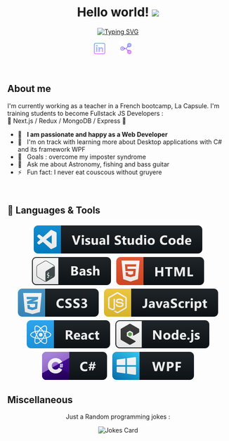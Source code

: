 <!-- Introduction -->
<h1 align="center">
Hello world!
  <img src="https://media.giphy.com/media/hvRJCLFzcasrR4ia7z/giphy.gif" width="28">
</h1>

<!-- Typing SVG by DenverCoder1 - https://github.com/DenverCoder1/readme-typing-svg -->
<p align="center">
 <a href="https://git.io/typing-svg"><img src="https://readme-typing-svg.demolab.com?font=Fira+Code&pause=1000&center=true&vCenter=true&random=false&width=435&lines=I'm+Julien+BARRA;I'm+Fullstack+Developer" alt="Typing SVG" /></a>
</p>

<p align="center">
  <a href="https://www.linkedin.com/in/julien-barra/"><img width="32px" alt="Linkedin" title="Linkedin"  src="https://github.com/Greenystuff/Greenystuff/blob/main/Ressources/social_logo/linkedin_purple.png"/></a>
  &#8287;&#8287;&#8287;&#8287;&#8287;
  <a href="mailto:julien.barra89100@gmail.com"><img width="32px" alt="Email" title="Email" src="https://github.com/Greenystuff/Greenystuff/blob/main/Ressources/social_logo/email_purple.png"></a>
  &#8287;&#8287;&#8287;&#8287;&#8287;
</p>

<br/>

## About me

I'm currently working as a teacher in a French bootcamp, La Capsule. I'm training students to become Fullstack JS Developers : <br>
🚀  Next.js / Redux / MongoDB / Express 🚀

- 🔭 &nbsp; **I am passionate and happy as a Web Developer**
- 🌱 &nbsp; I'm on track with learning more about Desktop applications with C# and its framework WPF
- 🥅 &nbsp; Goals : overcome my imposter syndrome
- 💬 &nbsp; Ask me about Astronomy, fishing and bass guitar
- ⚡ &nbsp; Fun fact: I never eat couscous without gruyere

<br>

## 🔧 Languages & Tools

<p align="center">
  <!-- Tools icons by @mikecodesdotnet :  https://github.com/MikeCodesDotNET/ColoredBadges -->
  <img src="https://github.com/Greenystuff/Greenystuff/blob/main/Ressources/languages_logo/visualstudio_logo.svg" alt="vscode" style="vertical-align:top; margin:4px">
  <img src="https://github.com/Greenystuff/Greenystuff/blob/main/Ressources/languages_logo/bash_logo.svg" alt="bash" style="vertical-align:top; margin:4px">
  <img src="https://github.com/Greenystuff/Greenystuff/blob/main/Ressources/languages_logo/html_logo.svg" alt="html" style="vertical-align:top; margin:4px">
  <img src="https://github.com/Greenystuff/Greenystuff/blob/main/Ressources/languages_logo/css3_logo.svg" alt="css3" style="vertical-align:top; margin:4px">
  <img src="https://github.com/Greenystuff/Greenystuff/blob/main/Ressources/languages_logo/js_logo.svg" alt="js" style="vertical-align:top; margin:4px">
  <img src="https://github.com/Greenystuff/Greenystuff/blob/main/Ressources/languages_logo/react_logo.svg" alt="react" style="vertical-align:top; margin:4px">
  <img src="https://github.com/Greenystuff/Greenystuff/blob/main/Ressources/languages_logo/nodejs_logo.svg" alt="nodejs" style="vertical-align:top; margin:4px">
  
  <img src="https://github.com/Greenystuff/Greenystuff/blob/main/Ressources/languages_logo/csharp.svg" alt="c#" style="vertical-align:top; margin:4px">
  <img src="https://github.com/Greenystuff/Greenystuff/blob/main/Ressources/languages_logo/wpf.svg" alt="wpf" style="vertical-align:top; margin:4px">
</p>


## Miscellaneous

<!-- Random jokes by @ABSphreak : https://github.com/ABSphreak/readme-jokes -->
<p align="center">Just a Random programming jokes :</p>

<div align="center"><img src="https://readme-jokes.vercel.app/api" alt="Jokes Card" /></div>
